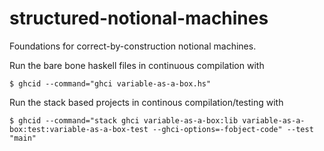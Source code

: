 # structured-notional-machines

Foundations for correct-by-construction notional machines.

Run the bare bone haskell files in continuous compilation with

```
$ ghcid --command="ghci variable-as-a-box.hs"
```

Run the stack based projects in continous compilation/testing with

```
$ ghcid --command="stack ghci variable-as-a-box:lib variable-as-a-box:test:variable-as-a-box-test --ghci-options=-fobject-code" --test "main"
```
